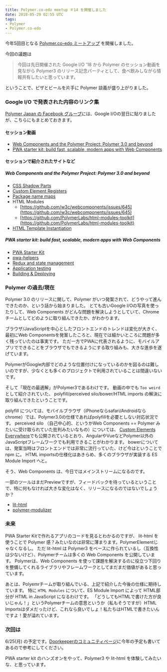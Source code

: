 ```yaml
---
title: Polymer.co-edo meetup ＃14 を開催しました
date: 2018-05-29 02:55 UTC
tags:
- Polymer
- Polymer.co-edo
---
```


今年5回目となる [Polymer.co-edo ミートアップ](https://polymercoedo.doorkeeper.jp/events/74678) を開催しました。

今回の議題は

> 今回は先日開催された Google I/O '18 から Polymer のセッション動画を見ながら Polymer3 のリリース記念パーティとして、食べ飲みしながら情報共有したいと思っています。

ということで、ピザとビールを片手に Polymer 談義が盛り上がりました。

### Google I/O で発表された内容のリンク集

[Polymer Japan の Facebook グループ](https://www.facebook.com/groups/416344608738146/)には、Google I/Oの翌日に貼りましたが、こちらにもまとめておきます。

#### セッション動画

- [Web Components and the Polymer Project: Polymer 3.0 and beyond](https://www.youtube.com/watch?v=7CUO7PyD5zA&list=PLNYkxOF6rcIC4NQeXpdAy0RbOACI66Hvf&index=13&t=4s)
- [PWA starter kit: build fast, scalable, modern apps with Web Components](https://www.youtube.com/watch?v=we3lLo-UFtk&index=16&list=PLNYkxOF6rcIC4NQeXpdAy0RbOACI66Hvf)

#### セッションで紹介されたサイトなど

##### Web Components and the Polymer Project: Polymer 3.0 and beyond

- [CSS Shadow Parts](https://tabatkins.github.io/specs/css-shadow-parts/)
- [Custom Element Registers](https://github.com/w3c/webcomponents/issues/716)
- [Package name maps](https://github.com/domenic/package-name-maps)
- HTML Modules
  - [https://github.com/w3c/webcomponents/issues/645](https://github.com/w3c/webcomponents/issues/645)
  - [https://github.com/PolymerLabs/html-modules-toolkit](https://github.com/PolymerLabs/html-modules-toolkit)
- [HTML Template Instantiation](https://github.com/…/gh…/proposals/Template-Instantiation.md)

##### PWA starter kit: build fast, scalable, modern apps with Web Components

- [PWA Starter Kit](https://github.com/Polymer/pwa-starter-kit)
- [pwa-helpers](https://github.com/Polymer/pwa-helpers)
- [Redux and state management](https://github.com/…/pwa…/wiki/4.-Redux-and-state-management)
- [Application testing](https://github.com/…/pwa-starte…/wiki/7.-Application-testing)
- [Building & Deploying](https://github.com/…/pwa-start…/wiki/5.-Building-&-Deploying)

### Polymer の過去/現在

Polymer 3.0 のリリースに関して、Polymer がいつ発案されて、どうやって進んできたのか、という話から始まりました。
とても古いGoogle I/Oの写真を使ったりして、Web Components がどんな問題を解決しようとしていて、Chromeチームとしてどのように取り組んできたか、がわかります。

ブラウザ/JavaScriptを中心としたフロントエンドのトレンドは変化が大きく、最初にWeb Componentsを発案したころと、現在では細かいところに問題が多く残っていたのは事実です。
ただ一方でPWAに代表されるように、モバイルアプリでできることをブラウザでもできるようにする取り組みも、大きな進歩を遂げています。

PolymerがGoogle内部でどのような位置付けになっているのかを図るのは難しいのですが、少なくとも多くのプロジェクトで利用されていることは間違いないです。

そして「現在の最適解」がPolymer3であるわけです。
動画の中でも `Too weird` として紹介されていた、 polyfill/perceived silo/bower/HTML imports の解決に取り組んできたということです。

polyfill については、モバイルブラウザ（iPhoneならsafari/Androidならchrome）では、Polymer3.0の仕様であればpolyfillを必要としない対応状況です。
perceived silo （自己中心的、というかWeb Components == Polymer みたいに受け取られていた批判みたいなもの）については、 
[Custom Elements Everywhere](https://custom-elements-everywhere.com/)でも公開されているとおり、AngularやVueなどPolymer以外のJavaScriptフレームワークでも利用できることがわかります。
bowerについては、発案当時はフロントエンドでは非常に流行っていた、けど今はということで npm に。
HTML importsの仕様化はあきらめ、多くのブラウザが実装する ES Module Import へと。

そう、Web Components は、今日ではメインストリームになるのです。

一部のツールはまだPreviewですが、フィードバックを待っているということで、特に何もなければ大きな変化はなく、リリースになるのではないでしょうか？

- [lit-html](https://custom-elements-everywhere.com/)
- [polymer-modulizer](https://github.com/Polymer/polymer-modulizer)

### 未来

PWA Starter Kitで作れるアプリのコードを見るとわかるのですが、 lit-html を使うことで Polymer 感？みたいなのは非常に薄まります。PolymerElementじゃなくなるし。
ただ lit-html は Polymer3 をベースに作られているし（互換性は少ないけど）、Polymerチームは多くの Web Components を公開しています。
Polymerは、Web Components を使って課題を解決するのに役立つ下回りを整備してくれるライブラリやフレームワークとしてまだまだ価値があると思っています。

あとは、Polyemrチームが取り組んでいる、上記で紹介した今後の仕様に期待しています。
特に `HTML Modules` について、ES Module Import によって HTML部分が HTML in JavaScript になるわけです。
「どうしてもHTMLで書けた方が良いじゃん！」というPolymerチームの意思というか（私もそうですが）HTML Importsはダメだったけど、これなら良いでしょ！私たちはHTMLで書きたいんですよ！愛が溢れています。

### 次回は

6/25(月) の予定です。[Doorkeeperのコミュニティページ](https://polymercoedo.doorkeeper.jp/)に今年の予定も書いてあるので参考にしてください。

PWA starter kit のハンズオンをやって、Polymer3 や lit-html を体験してみたいな、と思っています。
